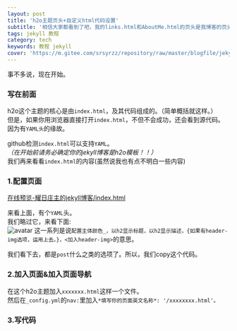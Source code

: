 ```yaml
---
layout: post
title: 'h2o主题页头+自定义html代码设置'
subtitle: '相信大家都看到了吧，我的links.html和AboutMe.html的页头是我博客的页头的。这是怎么做到的呢？来看一看吧.'
tags: jekyll 教程
category: tech
keywords: 教程 jekyll
cover: 'https://m.gitee.com/srsyrzz/repository/raw/master/blogfile/jekyllh2ohtmlcover.h2ojekyll-html.png'
---
```

事不多说，现在开始。  
 
### 写在前面
h2o这个主题的核心是由`index.html`，及其代码组成的。（简单概括就这样。）  
但是，如果你用浏览器直接打开`index.html`，不但不会成功，还会看到源代码。  
因为有`YAML头`的缘故。  
  
github检测`index.html`可以支持`YAML`。  
*（在开始前请务必确定你的jekyll博客是h2o模板！！）*  
我们再来看看`index.html`的内容(虽然说我也有点不明白一些内容)
### 1.配置页面
[在线预览-耀日庄主的jekyll博客/index.html](https://raw.githubusercontent.com/SunbossRS/SunbossRS.github.io/master/index.html)  
  
来看上面，有个`YAML`头。  
我们略过它，来看下面:  
![avatar](https://gitee.com/srsyrzz/repository/raw/master/blogfile/jekyllh2ohtml/Screenshot_20180603_152339.png)
这一系列是说`配置主体颜色_，以h2显示标题，以h2显示描述，{如果有header-img选项，运用上去。}，<加入header-img>`的意思。  
  
我们看下去，都是`post`什么之类的选项了。所以，我们copy这个代码。  
### 2.加入页面&加入页面导航
在这个h2o主题加入`xxxxxxx.html`这样一个文件。  
然后在`_config.yml`的`nav:`里加入`*填写你的页面英文名称*: '/xxxxxxxx.html'。`  
### 3.写代码
